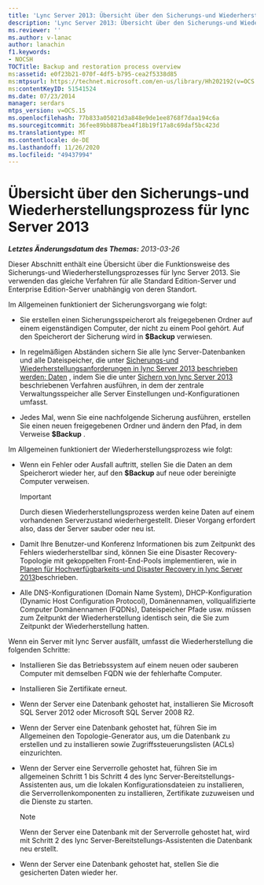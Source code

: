 ```yaml
---
title: 'Lync Server 2013: Übersicht über den Sicherungs-und Wiederherstellungsprozess'
description: 'Lync Server 2013: Übersicht über den Sicherungs-und Wiederherstellungsprozess.'
ms.reviewer: ''
ms.author: v-lanac
author: lanachin
f1.keywords:
- NOCSH
TOCTitle: Backup and restoration process overview
ms:assetid: e0f23b21-070f-4df5-b795-cea2f5338d85
ms:mtpsurl: https://technet.microsoft.com/en-us/library/Hh202192(v=OCS.15)
ms:contentKeyID: 51541524
ms.date: 07/23/2014
manager: serdars
mtps_version: v=OCS.15
ms.openlocfilehash: 77b833a05021d3a848e9de1ee8768f7daa194c6a
ms.sourcegitcommit: 36fee89bb887bea4f18b19f17a8c69daf5bc423d
ms.translationtype: MT
ms.contentlocale: de-DE
ms.lasthandoff: 11/26/2020
ms.locfileid: "49437994"
---
```

# <a name="backup-and-restoration-process-overview-for-lync-server-2013"></a>Übersicht über den Sicherungs-und Wiederherstellungsprozess für lync Server 2013

<div data-xmlns="http://www.w3.org/1999/xhtml">

<div class="topic" data-xmlns="http://www.w3.org/1999/xhtml" data-msxsl="urn:schemas-microsoft-com:xslt" data-cs="https://msdn.microsoft.com/">

<div data-asp="https://msdn2.microsoft.com/asp">



</div>

<div id="mainSection">

<div id="mainBody">

<span> </span>

_**Letztes Änderungsdatum des Themas:** 2013-03-26_

Dieser Abschnitt enthält eine Übersicht über die Funktionsweise des Sicherungs-und Wiederherstellungsprozesses für lync Server 2013. Sie verwenden das gleiche Verfahren für alle Standard Edition-Server und Enterprise Edition-Server unabhängig von deren Standort.

Im Allgemeinen funktioniert der Sicherungsvorgang wie folgt:

  - Sie erstellen einen Sicherungsspeicherort als freigegebenen Ordner auf einem eigenständigen Computer, der nicht zu einem Pool gehört. Auf den Speicherort der Sicherung wird in **$Backup** verwiesen.

  - In regelmäßigen Abständen sichern Sie alle lync Server-Datenbanken und alle Dateispeicher, die unter [Sicherungs-und Wiederherstellungsanforderungen in lync Server 2013 beschrieben werden: Daten](lync-server-2013-backup-and-restoration-requirements-data.md) , indem Sie die unter [Sichern von lync Server 2013](lync-server-2013-backing-up-lync-server.md) beschriebenen Verfahren ausführen, in dem der zentrale Verwaltungsspeicher alle Server Einstellungen und-Konfigurationen umfasst.

  - Jedes Mal, wenn Sie eine nachfolgende Sicherung ausführen, erstellen Sie einen neuen freigegebenen Ordner und ändern den Pfad, in dem Verweise **$Backup** .

Im Allgemeinen funktioniert der Wiederherstellungsprozess wie folgt:

  - Wenn ein Fehler oder Ausfall auftritt, stellen Sie die Daten an dem Speicherort wieder her, auf den **$Backup** auf neue oder bereinigte Computer verweisen.
    
    <div>
    

    > [!IMPORTANT]  
    > Durch diesen Wiederherstellungsprozess werden keine Daten auf einem vorhandenen Serverzustand wiederhergestellt. Dieser Vorgang erfordert also, dass der Server sauber oder neu ist.

    
    </div>

  - Damit Ihre Benutzer-und Konferenz Informationen bis zum Zeitpunkt des Fehlers wiederherstellbar sind, können Sie eine Disaster Recovery-Topologie mit gekoppelten Front-End-Pools implementieren, wie in [Planen für Hochverfügbarkeits-und Disaster Recovery in lync Server 2013](lync-server-2013-planning-for-high-availability-and-disaster-recovery.md)beschrieben.

  - Alle DNS-Konfigurationen (Domain Name System), DHCP-Konfiguration (Dynamic Host Configuration Protocol), Domänennamen, vollqualifizierte Computer Domänennamen (FQDNs), Dateispeicher Pfade usw. müssen zum Zeitpunkt der Wiederherstellung identisch sein, die Sie zum Zeitpunkt der Wiederherstellung hatten.

Wenn ein Server mit lync Server ausfällt, umfasst die Wiederherstellung die folgenden Schritte:

  - Installieren Sie das Betriebssystem auf einem neuen oder sauberen Computer mit demselben FQDN wie der fehlerhafte Computer.

  - Installieren Sie Zertifikate erneut.

  - Wenn der Server eine Datenbank gehostet hat, installieren Sie Microsoft SQL Server 2012 oder Microsoft SQL Server 2008 R2.

  - Wenn der Server eine Datenbank gehostet hat, führen Sie im Allgemeinen den Topologie-Generator aus, um die Datenbank zu erstellen und zu installieren sowie Zugriffssteuerungslisten (ACLs) einzurichten.

  - Wenn der Server eine Serverrolle gehostet hat, führen Sie im allgemeinen Schritt 1 bis Schritt 4 des lync Server-Bereitstellungs-Assistenten aus, um die lokalen Konfigurationsdateien zu installieren, die Serverrollenkomponenten zu installieren, Zertifikate zuzuweisen und die Dienste zu starten.
    
    <div>
    

    > [!NOTE]  
    > Wenn der Server eine Datenbank mit der Serverrolle gehostet hat, wird mit Schritt 2 des lync Server-Bereitstellungs-Assistenten die Datenbank neu erstellt.

    
    </div>

  - Wenn der Server eine Datenbank gehostet hat, stellen Sie die gesicherten Daten wieder her.

</div>

<span> </span>

</div>

</div>

</div>

